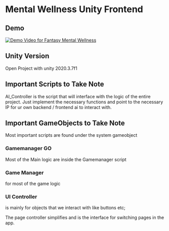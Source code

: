 # Mental Wellness Unity Frontend

## Demo
[![Demo Video for Fantasy Mental Wellness](https://res.cloudinary.com/marcomontalbano/image/upload/v1643869060/video_to_markdown/images/youtube--o-CDnnv-xe8-c05b58ac6eb4c4700831b2b3070cd403.jpg)](https://www.youtube.com/watch?v=o-CDnnv-xe8 "Demo Video for Fantasy Mental Wellness")

## Unity Version

Open Project with unity 2020.3.7f1

## Important Scripts to Take Note

AI_Controller is the script that will interface with the  logic of the entire project.
Just implement the necessary functions and point to the necessary IP for ur own backend / frontend ai to interact with.

## Important GameObjects to Take Note
Most important scripts are found under the system gameobject

### Gamemanager GO

Most of the Main logic are inside the Gamemanager script

### Game Manager 

for most of the game logic 

### UI Controller 

is mainly for objects that we interact with like buttons etc;

The page controller simplifies and is the interface for switching pages in the app.
